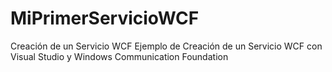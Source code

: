 # MiPrimerServicioWCF
Creación de un Servicio WCF 
Ejemplo de Creación de un Servicio WCF con Visual Studio y Windows Communication Foundation
